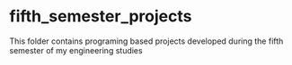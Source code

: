 # fifth_semester_projects
This folder contains programing based projects developed during the fifth semester of my engineering studies
